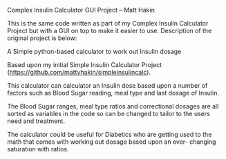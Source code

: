 Complex Insulin Calculator GUI Project – Matt Hakin

This is the same code written as part of my Complex Insulin Calculator Project but with a GUI on top to make it easier to use. Description of the original project is below:

A Simple python-based calculator to work out Insulin dosage

Based upon my initial Simple Insulin Calculator Project (https://github.com/mattyhakin/simpleinsulincalc).

This calculator can calculator an Insulin dose based upon a number of factors such as Blood Sugar reading, meal type and last dosage of Insulin.

The Blood Sugar ranges, meal type ratios and correctional dosages are all sorted as variables in the code so can be changed to tailor to the users need and treatment.

The calculator could be useful for Diabetics who are getting used to the math that comes with working out dosage based upon an ever- changing saturation with ratios.
